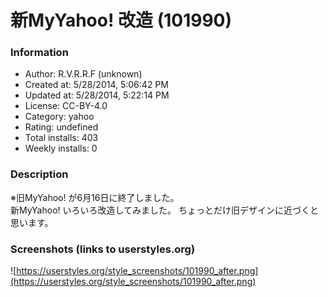 # 新MyYahoo! 改造 (101990)

### Information
- Author: R.V.R.R.F (unknown)
- Created at: 5/28/2014, 5:06:42 PM
- Updated at: 5/28/2014, 5:22:14 PM
- License: CC-BY-4.0
- Category: yahoo
- Rating: undefined
- Total installs: 403
- Weekly installs: 0


### Description
※旧MyYahoo! が6月16日に終了しました。<br>
新MyYahoo! いろいろ改造してみました。
ちょっとだけ旧デザインに近づくと思います。


### Screenshots (links to userstyles.org)
![https://userstyles.org/style_screenshots/101990_after.png](https://userstyles.org/style_screenshots/101990_after.png)


